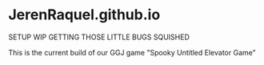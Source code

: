 # JerenRaquel.github.io

SETUP WIP GETTING THOSE LITTLE BUGS SQUISHED

This is the current build of our GGJ game "Spooky Untitled Elevator Game"

